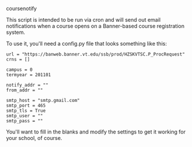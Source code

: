 coursenotify

This script is intended to be run via cron and will send out email notifications when a course opens on a Banner-based course registration system.

To use it, you'll need a config.py file that looks something like this:

	url = "https://banweb.banner.vt.edu/ssb/prod/HZSKVTSC.P_ProcRequest"
	crns = []

	campus = 0
	termyear = 201101

	notify_addr = ""
	from_addr = ""

	smtp_host = "smtp.gmail.com"
	smtp_port = 465
	smtp_tls = True
	smtp_user = ""
	smtp_pass = ""

You'll want to fill in the blanks and modify the settings to get it working for your school, of course.

